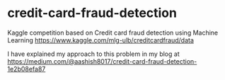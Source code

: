 # credit-card-fraud-detection
Kaggle competition based on Credit card fraud detection using Machine Learning
https://www.kaggle.com/mlg-ulb/creditcardfraud/data

I have explained my approach to this problem in my blog at https://medium.com/@aashish8017/credit-card-fraud-detection-1e2b08efa87
